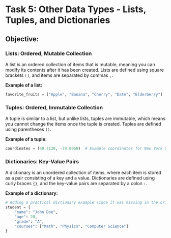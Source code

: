 # Task 5: Other Data Types - Lists, Tuples, and Dictionaries

## Objective:

### Lists: Ordered, Mutable Collection

A list is an ordered collection of items that is mutable, meaning you can modify its contents after it has been created. Lists are defined using square brackets `[]`, and items are separated by commas `,`.

**Example of a list:**
```python
favorite_fruits = ["Apple", "Banana", "Cherry", "Date", "Elderberry"]
```

### Tuples: Ordered, Immutable Collection

A tuple is similar to a list, but unlike lists, tuples are immutable, which means you cannot change the items once the tuple is created. Tuples are defined using parentheses `()`.

**Example of a tuple:**
```python
coordinates = (40.7128, -74.0060)  # Example coordinates for New York City
```

### Dictionaries: Key-Value Pairs

A dictionary is an unordered collection of items, where each item is stored as a pair consisting of a key and a value. Dictionaries are defined using curly braces `{}`, and the key-value pairs are separated by a colon `:`.

**Example of a dictionary:**
```python
# Adding a practical dictionary example since it was missing in the original
student = {
    "name": "John Doe",
    "age": 20,
    "grade": "A",
    "courses": ["Math", "Physics", "Computer Science"]
}
```

